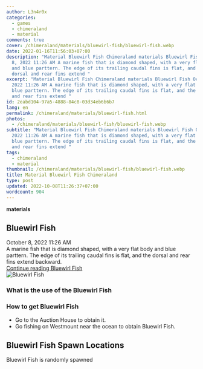 ```yaml
---
author: L3n4r0x
categories:
  - games
  - chimeraland
  - material
comments: true
cover: /chimeraland/materials/bluewirl-fish/bluewirl-fish.webp
date: 2022-01-16T11:56:03+07:00
description: "Material Bluewirl Fish Chimeraland materials Bluewirl Fish October
  8, 2022 11:26 AM A marine fish that is diamond shaped, with a very flat body
  and blue parttern. The edge of its trailing caudal fins is flat, and the
  dorsal and rear fins extend "
excerpt: "Material Bluewirl Fish Chimeraland materials Bluewirl Fish October 8,
  2022 11:26 AM A marine fish that is diamond shaped, with a very flat body and
  blue parttern. The edge of its trailing caudal fins is flat, and the dorsal
  and rear fins extend "
id: 2eabd104-97a5-4888-84c8-03d34eb6b6b7
lang: en
permalink: /chimeraland/materials/bluewirl-fish.html
photos:
  - /chimeraland/materials/bluewirl-fish/bluewirl-fish.webp
subtitle: "Material Bluewirl Fish Chimeraland materials Bluewirl Fish October 8,
  2022 11:26 AM A marine fish that is diamond shaped, with a very flat body and
  blue parttern. The edge of its trailing caudal fins is flat, and the dorsal
  and rear fins extend "
tags:
  - chimeraland
  - material
thumbnail: /chimeraland/materials/bluewirl-fish/bluewirl-fish.webp
title: Material Bluewirl Fish Chimeraland
type: post
updated: 2022-10-08T11:26:37+07:00
wordcount: 904
---
```


<link
  rel="stylesheet"
  href="https://rawcdn.githack.com/dimaslanjaka/Web-Manajemen/870a349/css/bootstrap-5-3-0-alpha3-wrapper.css"
/>
<section id="bootstrap-wrapper">
  <div data-bs-theme="dark">
    <div
      class="row g-0 border rounded overflow-hidden flex-md-row mb-4 shadow-sm position-relative bg-dark text-light"
    >
      <div class="col p-4 d-flex flex-column position-static">
        <strong class="d-inline-block mb-2 text-success">materials</strong>
        <h2 class="mb-0">Bluewirl Fish</h2>
        <div class="mb-1 text-muted">October 8, 2022 11:26 AM</div>
        <div class="mb-2 border p-1">
          A marine fish that is diamond shaped, with a very flat body and blue
          parttern. The edge of its trailing caudal fins is flat, and the dorsal
          and rear fins extend backward.
        </div>
        <a
          href="/chimeraland/materials/bluewirl-fish.html"
          class="stretched-link d-none text-primary"
          >Continue reading Bluewirl Fish</a
        >
      </div>
      <div class="col-auto d-none d-md-block d-lg-block">
        <img
          src="https://www.webmanajemen.com/chimeraland/materials/bluewirl-fish/bluewirl-fish.webp"
          alt="Bluewirl Fish"
        />
      </div>
    </div>
    <div class="row">
      <div class="col-lg-6 col-12 mb-2">
        <div class="card">
          <div class="card-body">
            <h3 class="card-title">What is the use of the Bluewirl Fish</h3>
            <div class="card-text"><ul></ul></div>
          </div>
        </div>
      </div>
      <div class="col-lg-6 col-12 mb-2">
        <div class="card">
          <div class="card-body">
            <h3 class="card-title">How to get Bluewirl Fish</h3>
            <div class="card-text">
              <ul>
                <li>Go to the Auction House to obtain it.</li>
                <li>
                  Go fishing on Westmount near the ocean to obtain Bluewirl
                  Fish.
                </li>
              </ul>
            </div>
          </div>
        </div>
      </div>
      <div class="col-12 mb-2">
        <h2>Bluewirl Fish Spawn Locations</h2>
        <p>Bluewirl Fish is randomly spawned</p>
      </div>
    </div>
  </div>
</section>